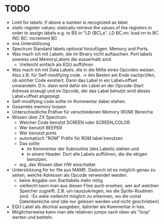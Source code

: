 # TODO

- Limit for labels: if above a number is recognized as label.
- static register values: statically retrieve the values of the registers in order to
assign labels e.g. to BS in "LD (BC),a".
LD BC,nn: load nn to BC
INC BC: increment BC
- sna Unterstützung
- Spectrum Standard labels optional hinzufügen. Memory und Ports.
- Was mach ich mit Labeln, die im Binary nicht auftauchen. Port labels sowieso und MemoryLabels die ausserhalb sind.
	- Vielleicht einfach als EQU aufführen
- Was mach ich mit Data Labels, die in die Mitte eines Opcodes weisen. Also z.B. für Self-modifying code.
-> Am Besten am Ende nachprüfen, ob solcher Code existiert. Dann das Label in ein Label+offset umwandeln. D.h. dann wird dafür ein Label an der Opcode-Start Adresse erzeugt und im Opcode, der das Label benutzt wird dieses Label+offset angezeigt.
- Self-modifying code sollte im Kommentar dabei stehen.
- Gesamtes memory loopen
- Unterschiedliche Präfixe für verschiedenen Memory (ROM) Bereiche
- Wissen über ZX Spectrum:
	- Welcher Code benutzt SCREEN oder SCREEN_COLOR
	- Wer benutzt BEEPER
	- Wer benutzt ports
	- automatisch "ROM" Präfix für ROM label benutzen
	- Das sollte
		- im Kommentar der Subroutine (des Labels) stehen und
		- in einem Header. Dort alle Labels aufführen, die die obigen benutzen.
	- arg, das Wissen über HW einschaltet.
- Unterstützung für trc file aus MAME. Dadurch ist es möglich genau zu sehen, welche Adressen als Opcode verwendet werden.
	- keine Angabe von Startlabels mehr nötig
	- vielleicht kann man aus diesen Files auch ersehen, wer auf welchen Speicher zugreift. Z.B. um rauszukriegen, wo die Sprite-Routinen sind.
	-Es wäre vielleicht möglich zu erkennen, wo die const Datenbereiche sind (die nur gelesen werden und nicht geschrieben)
- EQU Label als decimal ausgeben, dahinter als Kommentar in hex.
- Möglicherweise kann man alle relativen jumps nach oben als "loop" werten und betiteln.
